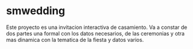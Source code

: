 # smwedding
Este proyecto es una invitacion interactiva de casamiento.
Va a constar de dos partes una formal con los datos necesarios, de las ceremonias y otra mas dinamica con la tematica de la fiesta y datos varios.


